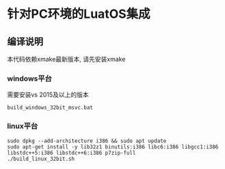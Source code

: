 # 针对PC环境的LuatOS集成

## 编译说明

本代码依赖xmake最新版本, 请先安装xmake


### windows平台

需要安装vs 2015及以上的版本

```
build_windows_32bit_msvc.bat
```

### linux平台

```
sudo dpkg --add-architecture i386 && sudo apt update
sudo apt-get install -y lib32z1 binutils:i386 libc6:i386 libgcc1:i386 libstdc++5:i386 libstdc++6:i386 p7zip-full
./build_linux_32bit.sh
```


